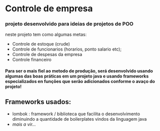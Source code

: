 # Controle de empresa

### projeto desenvolvido para ideias de projetos de POO

neste projeto tem como algumas metas:
        
- Controle de estoque (crude)
- Controle de funcionarios (horarios, ponto salario etc);
- Controle de despesas da empresa
- Controle financeiro

#### Para ser o mais fiel ao metodo de produção, será desenvolvido usando algumas das boas práticas em um projeto java e usando frameworks especializados en funções que serão adicionados conforme o avaço do projeto!
Frameworks usados:
-
- lombok : framework / biblioteca que facilita o desenvolvimento diminuindo a quantidade de boilerplates vindos da linguagem java
- _mais a vir..._